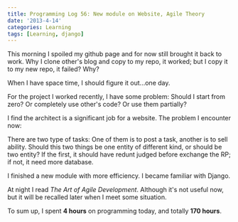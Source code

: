 ```yaml
---
title: Programming Log 56: New module on Website, Agile Theory
date: '2013-4-14'
categories: Learning
tags: [Learning, django]
---
```


This morning I spoiled my github page and for now still brought it back to work. Why I clone other's blog and copy to my repo, it worked; but I copy it to my new repo, it failed? Why?

When I have space time, I should figure it out...one day.

For the project I worked recently, I have some problem: Should I start from zero? Or completely use other's code? Or use them partially?

I find the architect is a significant job for a website. The problem I encounter now:

There are two type of tasks: One of them is to post a task, another is to sell ability. Should this two things be one entity of different kind, or should be two entity? If the first, it should have redunt judged before exchange the RP; if not, it need more database.

I finished a new module with more efficiency. I became familiar with Django.

At night I read *The Art of Agile Development*. Although it's not useful now, but it will be recalled later when I meet some situation.

To sum up, I spent **4 hours** on programming today, and totally **170 hours**.